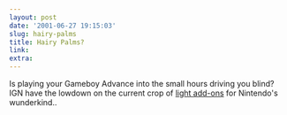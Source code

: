 ```yaml
---
layout: post
date: '2001-06-27 19:15:03'
slug: hairy-palms
title: Hairy Palms?
link: 
extra: 
---
```


Is playing your Gameboy Advance into the small hours driving you blind? IGN have the lowdown on the current crop of [light add-ons](http://pocket.ign.com/news/36119.html) for Nintendo's wunderkind..